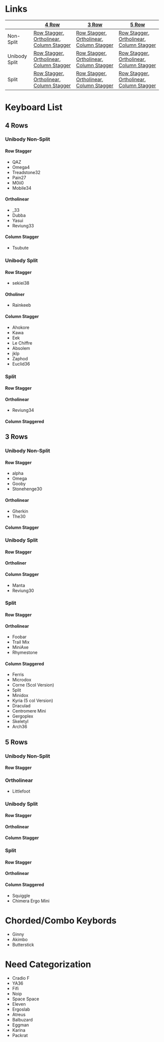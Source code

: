 # Links
||[4 Row](#4)|[3 Row](#3)|[5 Row](#5)|
|---|---|---|---|
|Non-Split|[Row Stagger](#4nr), [Ortholinear](#4no), [Column Stagger](#3nc)|[Row Stagger](#3nr), [Ortholinear](#3no), [Column Stagger](#4nc)|[Row Stagger](#5nr), [Ortholinear](#5no), [Column Stagger](#5nc)|
|Unibody Split|[Row Stagger](#4nr), [Ortholinear](#4no), [Column Stagger](#4nc)|[Row Stagger](#3nr), [Ortholinear](#3no), [Column Stagger](#3nc)|[Row Stagger](#5nr), [Ortholinear](#5no), [Column Stagger](#5nc)|
|Split|[Row Stagger](#4nr), [Ortholinear](#4no), [Column Stagger](#4nc)|[Row Stagger](#3nr), [Ortholinear](#3no), [Column Stagger](#3nc)|[Row Stagger](#5nr), [Ortholinear](#5no), [Column Stagger](#5nc)|

# Keyboard List
## 4 Rows <a name="4"></a>
### Unibody Non-Split <a name="4n"></a>
#### Row Stagger <a name="4nr"></a>
- QAZ 
- Omega4 
- Treadstone32
- Pain27
- M0ii0
- Mobile34

#### Ortholinear <a name="4no"></a>
- _33
- Dubba
- Yasui
- Reviung33 

#### Column Stagger <a name="4nc"></a>
- Tsubute

### Unibody Split <a name="4u"></a>
#### Row Stagger <a name="4ur"></a>
- sekiei38

#### Otholiner <a name="4uo"></a>
- Rainkeeb

#### Column Stagger <a name="4uc"></a>
- Ahokore 
- Kawa 
- Eek 
- Le Chiffre 
- Absolem 
- jklp 
- Zaphod
- Euclid36

### Split <a name="4s"></a>
#### Row Stagger <a name="4sr"></a>
#### Ortholinear <a name="4so"></a>
- Reviung34 

#### Column Staggered <a name="4sc"></a>
## 3 Rows <a name="3"></a>
### Unibody Non-Split <a name="3n"></a>
#### Row Stagger <a name="3nr"></a>
- alpha
- Omega
- Gooby
- Stonehenge30 

#### Ortholinear <a name="3no"></a>
- Gherkin
- The30

#### Column Stagger <a name="3nc"></a>
### Unibody Split <a name="3u"></a>
#### Row Stagger <a name="3ur"></a>
#### Ortholiner <a name="3uo"></a>
#### Column Stagger <a name="3uc"></a>
- Manta 
- Reviung30 

### Split <a name="3s"></a>
#### Row Stagger <a name="3sr"></a>
#### Ortholinear <a name="3so"></a>
- Foobar 
- Trail Mix 
- MiniAxe 
- Rhymestone 

#### Column Staggered <a name="3sc"></a>
- Ferris 
- Microdox 
- Corne (5col Version) 
- 5plit 
- Minidox 
- Kyria (5 col Version)  
- Draculad 
- Centromere Mini 
- Gergoplex 
- Skeletyl 
- Arch36 

## 5 Rows <a name="5"></a>
### Unibody Non-Split <a name="5n"></a>
#### Row Stagger <a name="5nr"></a>
### Ortholinear <a name="5no"></a>
- Littlefoot

### Unibody Split <a name="5u"></a>
#### Row Stagger <a name="5ur"></a>
#### Ortholinear <a name="5uo"></a>
#### Column Stagger <a name="5uc"></a>
### Split <a name="5s"></a>
#### Row Stagger <a name="5sr"></a>
#### Ortholinear <a name="5so"></a>
#### Column Staggered <a name="5sc"></a>
- Squiggle 
- Chimera Ergo Mini 

# Chorded/Combo Keybords <a name="chord"></a>
- Ginny 
- Akimbo
- Butterstick

# Need Categorization <a name="needs"></a>
- Cradio F 
- YA36 
- Fifi 
- Noip 
- Space Space
- Eleven 
- Ergoslab 
- Atreus 
- Balbuzard 
- Eggman 
- Karina
- Packrat 